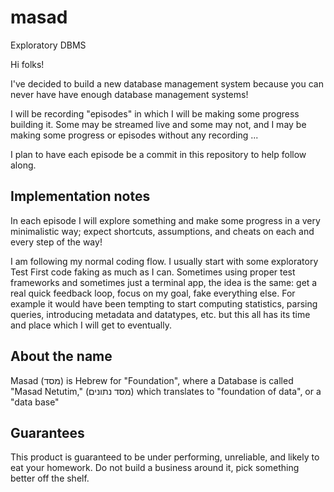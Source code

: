 # masad
Exploratory DBMS

Hi folks! 

I've decided to build a new database management system because you can never have have enough database management systems!

I will be recording "episodes" in which I will be making some progress building it. Some may be streamed live and some may not, and I may be making some progress or episodes without any recording ...

I plan to have each episode be a commit in this repository to help follow along.

## Implementation notes

In each episode I will explore something and make some progress in a very minimalistic way; expect shortcuts, assumptions, and cheats on each and every step of the way!

I am following my normal coding flow. I usually start with some exploratory Test First code faking as much as I can. Sometimes using proper test frameworks and sometimes just a terminal app, the idea is the same: get a real quick feedback loop, focus on my goal, fake everything else. 
For example it would have been tempting to start computing statistics, parsing queries, introducing metadata and datatypes, etc. but this all has its time and place which I will get to eventually.

## About the name

Masad (מסד) is Hebrew for "Foundation", where a Database is called "Masad Netutim," (מסד נתונים) which translates to "foundation of data", or a "data base"

## Guarantees
This product is guaranteed to be under performing, unreliable, and likely to eat your homework. Do not build a business around it, pick something better off the shelf.

